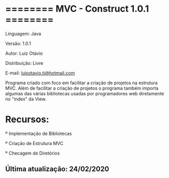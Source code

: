 ======== MVC - Construct 1.0.1 ========
=======================================

Linguagem: Java 

Versão: 1.0.1 

Autor: Luiz Otávio

Distribuição: Livre 

E-mail: luisotavio.ti@hotmail.com

Programa criado com foco em facilitar a criação de projetos na estrutura MVC. Além de facilitar a criação de projetos o programa também importa algumas das várias bibliotecas usadas por programadores web diretamente no "index" da View.

Recursos:
=========

º Implementação de Bibliotecas

º Criação de Estrutura MVC 

º Checagem de Diretórios



Última atualização: 24/02/2020
------------------------------
